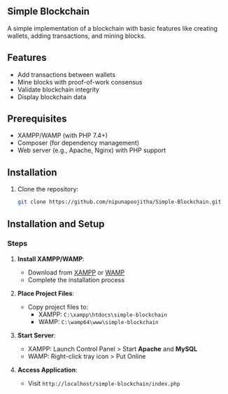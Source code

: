 ## Simple Blockchain 

A simple implementation of a blockchain with basic features like creating wallets, adding transactions, and mining blocks.

## Features

- Add transactions between wallets
- Mine blocks with proof-of-work consensus
- Validate blockchain integrity
- Display blockchain data

## Prerequisites

- XAMPP/WAMP (with PHP 7.4+)
- Composer (for dependency management)
- Web server (e.g., Apache, Nginx) with PHP support

## Installation

1. Clone the repository:
   ```bash
   git clone https://github.com/nipunapoojitha/Simple-Blockchain.git
   
## Installation and Setup


### Steps

1. **Install XAMPP/WAMP**:
   - Download from [XAMPP](https://www.apachefriends.org/download.html) or [WAMP](http://www.wampserver.com/en/)
   - Complete the installation process

2. **Place Project Files**:
   - Copy project files to:
     - XAMPP: `C:\xampp\htdocs\simple-blockchain`
     - WAMP: `C:\wamp64\www\simple-blockchain`

3. **Start Server**:
   - XAMPP: Launch Control Panel > Start **Apache** and **MySQL**
   - WAMP: Right-click tray icon > Put Online

4. **Access Application**:
   - Visit `http://localhost/simple-blockchain/index.php`
